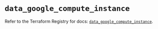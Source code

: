 # `data_google_compute_instance`

Refer to the Terraform Registry for docs: [`data_google_compute_instance`](https://registry.terraform.io/providers/hashicorp/google/5.24.0/docs/data-sources/compute_instance).
